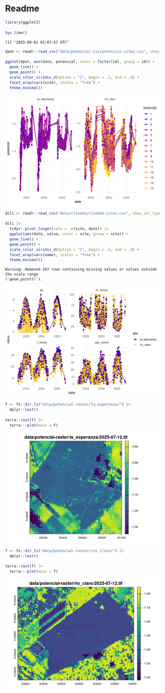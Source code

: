 # Readme


``` r
library(ggplot2)

Sys.time()
```

    [1] "2025-09-01 01:07:57 UTC"

``` r
dpot <- readr::read_csv("data/potencial-csv/potencial-sites.csv", show_col_types = FALSE)

ggplot(dpot, aes(date, potencial, color = factor(id), group = id)) +
  geom_line() +
  geom_point() +
  scale_color_viridis_d(option = "C", begin = .1, end = .9) + 
  facet_wrap(vars(site), scales = "free") +
  theme_minimal()
```

![](readme_files/figure-commonmark/potencial-1.png)

``` r
dcli <- readr::read_csv("data/climate/climate-sites.csv", show_col_types = FALSE) 

dcli |> 
  tidyr::pivot_longer(cols = -c(site, date)) |> 
  ggplot(aes(date, value, color = site, group = site)) +
  geom_line() +
  geom_point() +
  scale_color_viridis_d(option = "C", begin = .1, end = .9) + 
  facet_wrap(vars(name), scales = "free") +
  theme_minimal()
```

    Warning: Removed 197 rows containing missing values or values outside the scale range
    (`geom_point()`).

![](readme_files/figure-commonmark/clima-1.png)

``` r
f <- fs::dir_ls("data/potencial-raster/la_esperanza/") |> 
  dplyr::last()

terra::rast(f) |> 
  terra:::plot(main = f)
```

![](readme_files/figure-commonmark/la_esperanza-1.png)

``` r
f <- fs::dir_ls("data/potencial-raster/rio_claro/") |> 
  dplyr::last()

terra::rast(f) |> 
  terra:::plot(main = f)
```

![](readme_files/figure-commonmark/rio_claro-1.png)
